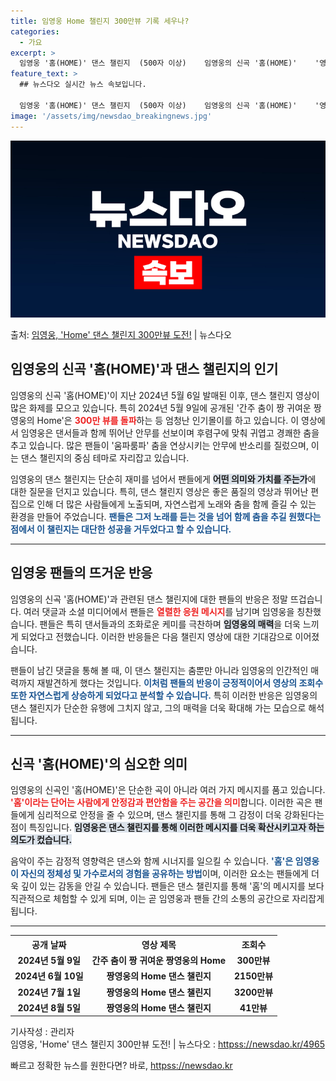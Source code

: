 ```yaml
---
title: 임영웅 Home 챌린지 300만뷰 기록 세우나?
categories:
  - 가요
excerpt: >
  임영웅 '홈(HOME)' 댄스 챌린지  (500자 이상)    임영웅의 신곡 '홈(HOME)'    '영웅시…
feature_text: >
  ## 뉴스다오 실시간 뉴스 속보입니다.

  임영웅 '홈(HOME)' 댄스 챌린지  (500자 이상)    임영웅의 신곡 '홈(HOME)'    '영웅시…
image: '/assets/img/newsdao_breakingnews.jpg'
---
```


![뉴스다오 속보](/assets/img/newsdao_breakingnews.jpg)

<p>출처: <a href="httpss://newsdao.kr/4965" rel="dofollow">임영웅, 'Home' 댄스 챌린지 300만뷰 도전!</a> | 뉴스다오</p>

<h2 data-ke-size="size26">임영웅의 신곡 '홈(HOME)'과 댄스 챌린지의 인기</h2>

<p data-ke-size="size16">임영웅의 신곡 '홈(HOME)'이 지난 2024년 5월 6일 발매된 이후, 댄스 챌린지 영상이 많은 화제를 모으고 있습니다. 특히 2024년 5월 9일에 공개된 '간주 춤이 짱 귀여운 짱영웅의 Home'은 <b><span style="color: #ee2323;">300만 뷰를 돌파</span></b>하는 등 엄청난 인기몰이를 하고 있습니다. 이 영상에서 임영웅은 댄서들과 함께 뛰어난 안무를 선보이며 후렴구에 맞춰 귀엽고 경쾌한 춤을 추고 있습니다. 많은 팬들이 '움파룸파' 춤을 연상시키는 안무에 반소리를 질렀으며, 이는 댄스 챌린지의 중심 테마로 자리잡고 있습니다.</p>

<p data-ke-size="size16">임영웅의 댄스 챌린지는 단순히 재미를 넘어서 팬들에게 <b><span style="background-color: #21538527;">어떤 의미와 가치를 주는가</span></b>에 대한 질문을 던지고 있습니다. 특히, 댄스 챌린지 영상은 좋은 품질의 영상과 뛰어난 편집으로 인해 더 많은 사람들에게 노출되며, 자연스럽게 노래와 춤을 함께 즐길 수 있는 환경을 만들어 주었습니다. <b><span style="color: #1a5490;">팬들은 그저 노래를 듣는 것을 넘어 함께 춤을 추길 원했다는 점에서 이 챌린지는 대단한 성공을 거두었다고 할 수 있습니다.</span></b></p>

<hr>

<h2 data-ke-size="size26">임영웅 팬들의 뜨거운 반응</h2>

<p data-ke-size="size16">임영웅의 신곡 '홈(HOME)'과 관련된 댄스 챌린지에 대한 팬들의 반응은 정말 뜨겁습니다. 여러 댓글과 소셜 미디어에서 팬들은 <b><span style="color: #ee2323;">열렬한 응원 메시지</span></b>를 남기며 임영웅을 칭찬했습니다. 팬들은 특히 댄서들과의 조화로운 케미를 극찬하며 <b><span style="background-color: #21538527;">임영웅의 매력</span></b>을 더욱 느끼게 되었다고 전했습니다. 이러한 반응들은 다음 챌린지 영상에 대한 기대감으로 이어졌습니다.</p>

<p data-ke-size="size16">팬들이 남긴 댓글을 통해 볼 때, 이 댄스 챌린지는 춤뿐만 아니라 임영웅의 인간적인 매력까지 재발견하게 했다는 것입니다. <b><span style="color: #1a5490;">이처럼 팬들의 반응이 긍정적이어서 영상의 조회수 또한 자연스럽게 상승하게 되었다고 분석할 수 있습니다.</span></b> 특히 이러한 반응은 임영웅의 댄스 챌린지가 단순한 유행에 그치지 않고, 그의 매력을 더욱 확대해 가는 모습으로 해석됩니다.</p>

<hr>

<h2 data-ke-size="size26">신곡 '홈(HOME)'의 심오한 의미</h2>

<p data-ke-size="size16">임영웅의 신곡인 '홈(HOME)'은 단순한 곡이 아니라 여러 가지 메시지를 품고 있습니다. <b><span style="color: #ee2323;">'홈'이라는 단어는 사람에게 안정감과 편안함을 주는 공간을 의미</span></b>합니다. 이러한 곡은 팬들에게 심리적으로 안정을 줄 수 있으며, 댄스 챌린지를 통해 그 감정이 더욱 강화된다는 점이 특징입니다. <b><span style="background-color: #21538527;">임영웅은 댄스 챌린지를 통해 이러한 메시지를 더욱 확산시키고자 하는 의도가 컸습니다.</span></b></p>

<p data-ke-size="size16">음악이 주는 감정적 영향력은 댄스와 함께 시너지를 일으킬 수 있습니다. <b><span style="color: #1a5490;">'홈'은 임영웅이 자신의 정체성 및 가수로서의 경험을 공유하는 방법</span></b>이며, 이러한 요소는 팬들에게 더욱 깊이 있는 감동을 안길 수 있습니다. 팬들은 댄스 챌린지를 통해 '홈'의 메시지를 보다 직관적으로 체험할 수 있게 되며, 이는 곧 임영웅과 팬들 간의 소통의 공간으로 자리잡게 됩니다.</p>

<hr>

<table style="width:100%;">
    <tr>
        <th>공개 날짜</th>
        <th>영상 제목</th>
        <th style="text-align: center;">조회수</th>
    </tr>
    <tr>
        <td style="text-align: center; height: 17px;"><b>2024년 5월 9일</b></td>
        <td style="text-align: center; height: 17px;"><b>간주 춤이 짱 귀여운 짱영웅의 Home</b></td>
        <td style="text-align: center; height: 17px;"><b>300만뷰</b></td>
    </tr>
    <tr>
        <td style="text-align: center; height: 17px;"><b>2024년 6월 10일</b></td>
        <td style="text-align: center; height: 17px;"><b>짱영웅의 Home 댄스 챌린지</b></td>
        <td style="text-align: center; height: 17px;"><b>2150만뷰</b></td>
    </tr>
    <tr>
        <td style="text-align: center; height: 17px;"><b>2024년 7월 1일</b></td>
        <td style="text-align: center; height: 17px;"><b>짱영웅의 Home 댄스 챌린지</b></td>
        <td style="text-align: center; height: 17px;"><b>3200만뷰</b></td>
    </tr>
    <tr>
        <td style="text-align: center; height: 17px;"><b>2024년 8월 5일</b></td>
        <td style="text-align: center; height: 17px;"><b>짱영웅의 Home 댄스 챌린지</b></td>
        <td style="text-align: center; height: 17px;"><b>41만뷰</b></td>
    </tr>
</table>

<p data-ke-size="size16">기사작성 : 관리자<br>임영웅, 'Home' 댄스 챌린지 300만뷰 도전! | 뉴스다오  : <a href="httpss://newsdao.kr/4965">httpss://newsdao.kr/4965</a></p> 

빠르고 정확한 뉴스를 원한다면? 바로, <a href="httpss://newsdao.kr" rel="dofollow">httpss://newsdao.kr</a>


